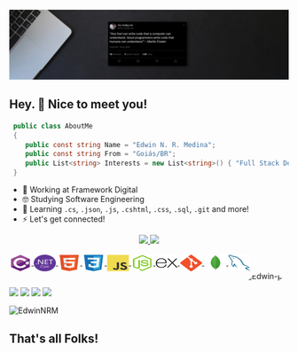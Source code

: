 ![](https://github.com/EdwinNRM/EdwinNRM/blob/main/Banner.png)
## Hey. 👋 Nice to meet you!

```csharp
 public class AboutMe
 {
 	public const string Name = "Edwin N. R. Medina";
	public const string From = "Goiás/BR";
	public List<string> Interests = new List<string>() { "Full Stack Development", "Pixel Art", "Gaming" };
 }
```

- 👷 Working at Framework Digital
- :nerd_face: Studying Software Engineering
- :genie: Learning `.cs`, `.json`, `.js`, `.cshtml`, `.css`, `.sql`, `.git` and more!
- ⚡ Let's get connected!


<div align="center">
  <a href="https://github.com/EdwinNRM">
  <img height="180em" src="https://github-readme-stats.vercel.app/api?username=EdwinNRM&show_icons=true&theme=gotham&include_all_commits=true&count_private=true"/>
  <img height="180em" src="https://github-readme-stats.vercel.app/api/top-langs/?username=EdwinNRM&layout=compact&langs_count=7&theme=gotham"/>
</div>

<div style="display: inline_block"><br>
  <img align="center" alt="Edwin-csharp" height="30" width="40" src="https://raw.githubusercontent.com/devicons/devicon/master/icons/csharp/csharp-original.svg">
  <img align="center" alt="Edwin-CSS" height="30" width="40" src="https://raw.githubusercontent.com/devicons/devicon/master/icons/dotnetcore/dotnetcore-original.svg">
  <img align="center" alt="Edwin-HTML" height="30" width="40" src="https://raw.githubusercontent.com/devicons/devicon/master/icons/html5/html5-original.svg">
  <img align="center" alt="Edwin-CSS" height="30" width="40" src="https://raw.githubusercontent.com/devicons/devicon/master/icons/css3/css3-original.svg">
  <img align="center" alt="Edwin-CSS" height="30" width="40" src="https://raw.githubusercontent.com/devicons/devicon/master/icons/javascript/javascript-original.svg">
  <img align="center" alt="Edwin-CSS" height="30" width="40" src="https://raw.githubusercontent.com/devicons/devicon/master/icons/nodejs/nodejs-original.svg">
  <img align="center" alt="Edwin-CSS" height="30" width="40" src="https://raw.githubusercontent.com/devicons/devicon/master/icons/express/express-original.svg">
  <img align="center" alt="Edwin-CSS" height="30" width="40" src="https://raw.githubusercontent.com/devicons/devicon/master/icons/git/git-original.svg">
  <img align="center" alt="Edwin-CSS" height="30" width="40" src="https://raw.githubusercontent.com/devicons/devicon/master/icons/mongodb/mongodb-original.svg">
  <img align="center" alt="Edwin-CSS" height="30" width="40" src="https://raw.githubusercontent.com/devicons/devicon/master/icons/mysql/mysql-original.svg">
  <img align="right" alt="Edwin-pic" height="150" style="border-radius:50px;" src="https://media.discordapp.net/attachments/1073046735162720327/1073046814003052544/ME.png?width=676&height=676">
</div>

  ##
 
<div> 
  <a href="https://instagram.com/edwinnichollas" target="_blank"><img src="https://img.shields.io/badge/-Instagram-%23E4405F?style=for-the-badge&logo=instagram&logoColor=white" target="_blank"></a>
 <a href="https://discord.com/users/Edwinnrm#8133" target="_blank"><img src="https://img.shields.io/badge/Discord-7289DA?style=for-the-badge&logo=discord&logoColor=white" target="_blank"></a> 
  <a href = "mailto:edwinmedina@gmail.com"><img src="https://img.shields.io/badge/-Gmail-%23333?style=for-the-badge&logo=gmail&logoColor=white" target="_blank"></a>
  <a href="https://br.linkedin.com/in/edwinnrmedina" target="_blank"><img src="https://img.shields.io/badge/-LinkedIn-%230077B5?style=for-the-badge&logo=linkedin&logoColor=white" target="_blank"></a> 
  
  
</div>
<div align="left"> 
  <p> <img src="https://komarev.com/ghpvc/?username=EdwinNRM&label=Profile%20views&color=0e75b6&style=flat" alt="EdwinNRM"/> </p>
</div>

  ## That's all Folks!
